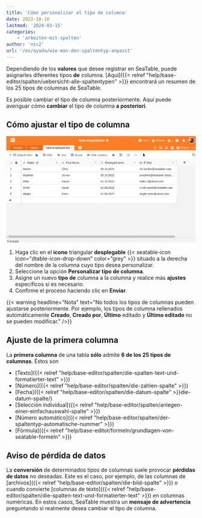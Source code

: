 ```yaml
---
title: 'Cómo personalizar el tipo de columna'
date: 2022-10-10
lastmod: '2024-03-15'
categories:
    - 'arbeiten-mit-spalten'
author: 'nsc2'
url: '/es/ayuda/wie-man-den-spaltentyp-anpasst'
---
```


Dependiendo de los **valores** que desee registrar en SeaTable, puede asignarles diferentes tipos **de** columna. [Aquí]({{< relref "help/base-editor/spalten/uebersicht-alle-spaltentypen" >}}) encontrará un resumen de los 25 tipos de columnas de SeaTable.

Es posible cambiar el tipo de columna posteriormente. Aquí puede averiguar cómo **cambiar** el tipo de columna **a posteriori**.

## Cómo ajustar el tipo de columna

![Cómo personalizar el tipo de columna](images/how-to-costumize-a-coloumn-type.gif)

1. Haga clic en el **icono** triangular **desplegable** {{< seatable-icon icon="dtable-icon-drop-down" color="grey" >}} situado a la derecha del nombre de la columna cuyo tipo desea personalizar.
2. Seleccione la opción **Personalizar tipo de columna**.
3. Asigne un nuevo **tipo de** columna a la columna y realice más **ajustes** específicos si es necesario.
4. Confirme el proceso haciendo clic en **Enviar**.

{{< warning  headline="Nota"  text="No todos los tipos de columnas pueden ajustarse posteriormente. Por ejemplo, los tipos de columna rellenados automáticamente **Creado**, **Creado por**, **Último** editado y **Último editado** no se pueden modificar." />}}

## Ajuste de la primera columna

La **primera columna** de una tabla **sólo** admite **6 de los 25 tipos de columnas**. Éstos son

- [Texto]({{< relref "help/base-editor/spalten/die-spalten-text-und-formatierter-text" >}})
- [Número]({{< relref "help/base-editor/spalten/die-zahlen-spalte" >}})
- [Fecha]({{< relref "help/base-editor/spalten/die-datum-spalte" >}}die-datum-spalte/)
- [Selección individual]({{< relref "help/base-editor/spalten/anlegen-einer-einfachauswahl-spalte" >}})
- [Número automático]({{< relref "help/base-editor/spalten/der-spaltentyp-automatische-nummer" >}})
- [Fórmula]({{< relref "help/base-editor/formeln/grundlagen-von-seatable-formeln" >}})

## Aviso de pérdida de datos

La **conversión** de determinados tipos de columnas suele provocar **pérdidas de datos** no deseadas. Este es el caso, por ejemplo, de las columnas de [archivos]({{< relref "help/base-editor/spalten/die-bild-spalte" >}}) o cuando convierte [columnas de texto]({{< relref "help/base-editor/spalten/die-spalten-text-und-formatierter-text" >}}) en columnas numéricas. En estos casos, SeaTable muestra un **mensaje de advertencia** preguntando si realmente desea cambiar el tipo de columna.
